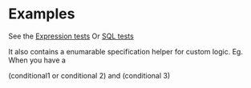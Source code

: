 # Examples

See the [Expression tests](https://github.com/NicoJuicy/Specification-Pattern-CSharp/blob/main/tests/BuildingBlock.Specification.Tests/ExpressionVisitorSpecificationTests.cs)
Or [SQL tests](https://github.com/NicoJuicy/Specification-Pattern-CSharp/blob/main/tests/BuildingBlock.Specification.Tests/SqlVisitorSpecificationTests.cs)

It also contains a enumarable specification helper for custom logic. Eg. When you have a 

(conditional1 or conditional 2) and (conditional 3)
